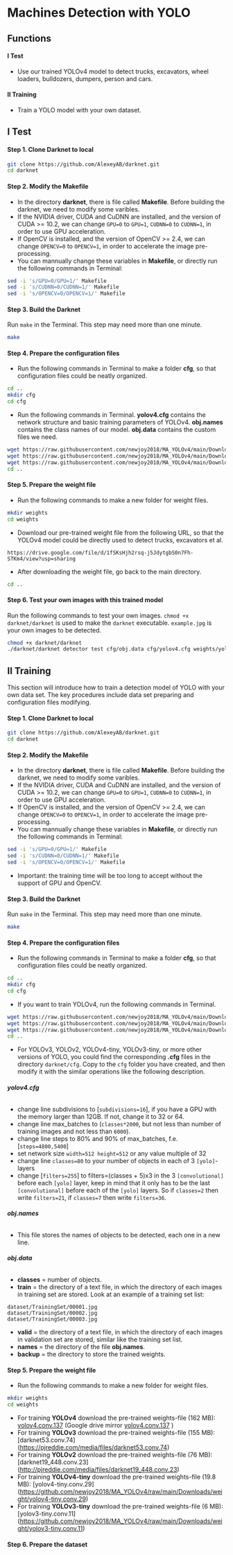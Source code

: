 # Machines Detection with YOLO

## Functions
#### I Test
- Use our trained YOLOv4 model to detect trucks, excavators, wheel loaders, bulldozers, dumpers, person and cars.
#### II Training
- Train a YOLO model with your own dataset.

## I Test
#### Step 1. Clone Darknet to local
```sh
git clone https://github.com/AlexeyAB/darknet.git
cd darknet
```
#### Step 2. Modify the Makefile
- In the directory **darknet**, there is file called **Makefile**. Before building the darknet, we need to modify some varibles.
- If the NVIDIA driver, CUDA and CuDNN are installed, and the version of CUDA >= 10.2, we can change `GPU=0` to `GPU=1`, `CUDNN=0` to `CUDNN=1`, in order to use GPU acceleration.
- If OpenCV is installed, and the version of OpenCV >= 2.4, we can change `OPENCV=0` to `OPENCV=1`, in order to accelerate the image pre-processing.
- You can mannually change these variables in **Makefile**, or directly run the following commands in Terminal:
```sh
sed -i 's/GPU=0/GPU=1/' Makefile
sed -i 's/CUDNN=0/CUDNN=1/' Makefile
sed -i 's/OPENCV=0/OPENCV=1/' Makefile
```

#### Step 3. Build the Darknet
Run `make` in the Terminal. This step may need more than one minute.
```sh
make
```
#### Step 4. Prepare the configuration files
- Run the following commands in Terminal to make a folder **cfg**, so that configuration files could be neatly organized.
```sh
cd ..
mkdir cfg
cd cfg
```
- Run the following commands in Terminal. **yolov4.cfg** contains the network structure and basic training parameters of YOLOv4. **obj.names** contains the class names of our model. **obj.data** contains the custom files we need.
```sh
wget https://raw.githubusercontent.com/newjoy2018/MA_YOLOv4/main/Downloads/cfg/yolov4.cfg
wget https://raw.githubusercontent.com/newjoy2018/MA_YOLOv4/main/Downloads/cfg/obj.names
wget https://raw.githubusercontent.com/newjoy2018/MA_YOLOv4/main/Downloads/cfg/obj.data
cd ..
```

#### Step 5. Prepare the weight file
- Run the following commands to make a new folder for weight files.
```sh
mkdir weights
cd weights
```
- Download our pre-trained weight file from the following URL, so that the YOLOv4 model could be directly used to detect trucks, excavators et al.
```
https://drive.google.com/file/d/1fSKsHjh2rsq-j5JdytgbS0n7Fh-STKm4/view?usp=sharing
```
- After downloading the weight file, go back to the main directory.
```sh
cd ..
```


#### Step 6. Test your own images with this trained model
Run the following commands to test your own images. `chmod +x darknet/darknet` is used to make the `darknet` executable. `example.jpg` is your own images to be detected. 
```sh
chmod +x darknet/darknet
./darknet/darknet detector test cfg/obj.data cfg/yolov4.cfg weights/yolov4_CM.weights -ext_output example.jpg
```


## II Training
This section will introduce how to train a detection model of YOLO with your own data set. The key procedures include data set preparing and configuration files modifying.
#### Step 1. Clone Darknet to local
```sh
git clone https://github.com/AlexeyAB/darknet.git
cd darknet
```
#### Step 2. Modify the Makefile
- In the directory **darknet**, there is file called **Makefile**. Before building the darknet, we need to modify some varibles.
- If the NVIDIA driver, CUDA and CuDNN are installed, and the version of CUDA >= 10.2, we can change `GPU=0` to `GPU=1`, `CUDNN=0` to `CUDNN=1`, in order to use GPU acceleration.
- If OpenCV is installed, and the version of OpenCV >= 2.4, we can change `OPENCV=0` to `OPENCV=1`, in order to accelerate the image pre-processing.
- You can mannually change these variables in **Makefile**, or directly run the following commands in Terminal:
```sh
sed -i 's/GPU=0/GPU=1/' Makefile
sed -i 's/CUDNN=0/CUDNN=1/' Makefile
sed -i 's/OPENCV=0/OPENCV=1/' Makefile
```
- Important: the training time will be too long to accept without the support of GPU and OpenCV.

#### Step 3. Build the Darknet
Run `make` in the Terminal. This step may need more than one minute.
```sh
make
```
#### Step 4. Prepare the configuration files
- Run the following commands in Terminal to make a folder **cfg**, so that configuration files could be neatly organized.
```sh
cd ..
mkdir cfg
cd cfg
```
- If you want to train YOLOv4, run the following commands in Terminal.
```sh
wget https://raw.githubusercontent.com/newjoy2018/MA_YOLOv4/main/Downloads/cfg/yolov4.cfg
wget https://raw.githubusercontent.com/newjoy2018/MA_YOLOv4/main/Downloads/cfg/obj.names
wget https://raw.githubusercontent.com/newjoy2018/MA_YOLOv4/main/Downloads/cfg/obj.data
cd ..
```
- For YOLOv3, YOLOv2, YOLOv4-tiny, YOLOv3-tiny, or more other versions of YOLO, you could find the corresponding **.cfg** files in the directory `darknet/cfg`. Copy to the `cfg` folder you have created, and then modify it with the similar operations like the following description.

###### **yolov4.cfg**
- change line subdivisions to [`subdivisions=16`], if you have a GPU with the memory larger than 12GB. If not, change it to 32 or 64.
- change line max_batches to (`classes*2000`, but not less than number of training images and not less than `6000`).
- change line steps to 80% and 90% of max_batches, f.e. [`steps=4800,5400`]
- set network size `width=512 height=512` or any value multiple of 32
- change line `classes=80` to your number of objects in each of 3 `[yolo]`-layers
- change [`filters=255`] to filters=(classes + 5)x3 in the 3 `[convolutional]` before each `[yolo]` layer, keep in mind that it only has to be the last `[convolutional]` before each of the `[yolo]` layers. So if `classes=2` then write `filters=21`, if `classes=7` then write `filters=36`.
###### **obj.names**
- This file stores the names of objects to be detected, each one in a new line. 
###### **obj.data**
- **classes** = number of objects.
- **train** = the directory of a text file, in which the directory of each images in training set are stored. Look at an example of a training set list:
```
dataset/TrainingSet/00001.jpg
dataset/TrainingSet/00002.jpg
dataset/TrainingSet/00003.jpg
```
- **valid** = the directory of a text file, in which the directory of each images in validation set are stored, similar like the training set list.
- **names** = the directory of the file **obj.names**.
- **backup** = the directory to store the trained weights.

#### Step 5. Prepare the weight file
- Run the following commands to make a new folder for weight files.
```sh
mkdir weights
cd weights
```
- For training **YOLOv4** download the pre-trained weights-file (162 MB): [yolov4.conv.137](https://github.com/AlexeyAB/darknet/releases/download/darknet_yolo_v3_optimal/yolov4.conv.137) (Google drive mirror [yolov4.conv.137](https://drive.google.com/open?id=1JKF-bdIklxOOVy-2Cr5qdvjgGpmGfcbp) )
- For training **YOLOv3** download the pre-trained weights-file (155 MB): [darknet53.conv.74]
(https://pjreddie.com/media/files/darknet53.conv.74)
- For training **YOLOv2** download the pre-trained weights-file (76 MB): [darknet19_448.conv.23]
(http://pjreddie.com/media/files/darknet19_448.conv.23)
- For training **YOLOv4-tiny** download the pre-trained weights-file (19.8 MB): [yolov4-tiny.conv.29]
(https://github.com/newjoy2018/MA_YOLOv4/raw/main/Downloads/weight/yolov4-tiny.conv.29)
- For training **YOLOv3-tiny** download the pre-trained weights-file (6 MB): [yolov3-tiny.conv.11]
(https://github.com/newjoy2018/MA_YOLOv4/raw/main/Downloads/weight/yolov3-tiny.conv.11)

#### Step 6. Prepare the dataset
